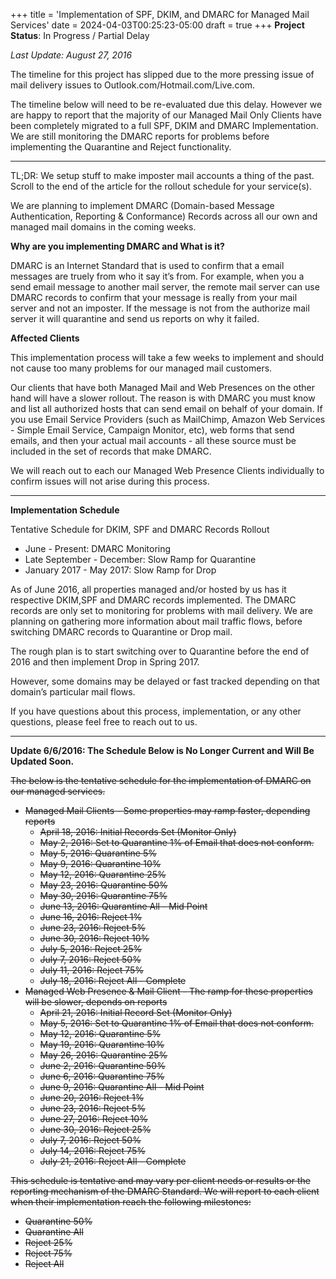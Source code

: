 +++
title = 'Implementation of SPF, DKIM, and DMARC for Managed Mail Services'
date = 2024-04-03T00:25:23-05:00
draft = true
+++
**Project Status**: In Progress / Partial Delay

_Last Update: August 27, 2016_

The timeline for this project has slipped due to the more pressing issue of mail delivery issues to Outlook.com/Hotmail.com/Live.com.

The timeline below will need to be re-evaluated due this delay. However we are happy to report that the majority of our Managed Mail Only Clients have been completely migrated to a full SPF, DKIM and DMARC Implementation. We are still monitoring the DMARC reports for problems before implementing the Quarantine and Reject functionality.

---

TL;DR: We setup stuff to make imposter mail accounts a thing of the past. Scroll to the end of the article for the rollout schedule for your service(s).

We are planning to implement DMARC (Domain-based Message Authentication, Reporting & Conformance) Records across all our own and managed mail domains in the coming weeks.

**Why are you implementing DMARC and What is it?**

DMARC is an Internet Standard that is used to confirm that a email messages are truely from who it say it’s from. For example, when you a send email message to another mail server, the remote mail server can use DMARC records to confirm that your message is really from your mail server and not an imposter. If the message is not from the authorize mail server it will quarantine and send us reports on why it failed.

**Affected Clients**

This implementation process will take a few weeks to implement and should not cause too many problems for our managed mail customers.

Our clients that have both Managed Mail and Web Presences on the other hand will have a slower rollout. The reason is with DMARC you must know and list all authorized hosts that can send email on behalf of your domain. If you use Email Service Providers (such as MailChimp, Amazon Web Services - Simple Email Service, Campaign Monitor, etc), web forms that send emails, and then your actual mail accounts - all these source must be included in the set of records that make DMARC.

We will reach out to each our Managed Web Presence Clients individually to confirm issues will not arise during this process.

---

**Implementation Schedule**

Tentative Schedule for DKIM, SPF and DMARC Records Rollout

* June - Present: DMARC Monitoring
* Late September - December: Slow Ramp for Quarantine
* January 2017 - May 2017: Slow Ramp for Drop

As of June 2016, all properties managed and/or hosted by us has it respective DKIM,SPF and DMARC records implemented. The DMARC records are only set to monitoring for problems with mail delivery. We are planning on gathering more information about mail traffic flows, before switching DMARC records to Quarantine or Drop mail.

The rough plan is to start switching over to Quarantine before the end of 2016 and then implement Drop in Spring 2017.

However, some domains may be delayed or fast tracked depending on that domain’s particular mail flows.

If you have questions about this process, implementation, or any other questions, please feel free to reach out to us.

---

**Update 6/6/2016: The Schedule Below is No Longer Current and Will Be Updated Soon.**

~~The below is the tentative schedule for the implementation of DMARC on our managed services.~~

* ~~Managed Mail Clients - Some properties may ramp faster, depending reports~~
  * ~~April 18, 2016: Initial Records Set (Monitor Only)~~
  * ~~May 2, 2016: Set to Quarantine 1% of Email that does not conform.~~
  * ~~May 5, 2016: Quarantine 5%~~
  * ~~May 9, 2016: Quarantine 10%~~
  * ~~May 12, 2016: Quarantine 25%~~
  * ~~May 23, 2016: Quarantine 50%~~
  * ~~May 30, 2016: Quarantine 75%~~
  * ~~June 13, 2016: Quarantine All - Mid Point~~
  * ~~June 16, 2016: Reject 1%~~
  * ~~June 23, 2016: Reject 5%~~
  * ~~June 30, 2016: Reject 10%~~
  * ~~July 5, 2016: Reject 25%~~
  * ~~July 7, 2016: Reject 50%~~
  * ~~July 11, 2016: Reject 75%~~
  * ~~July 18, 2016: Reject All - Complete~~
* ~~Managed Web Presence & Mail Client - The ramp for these properties will be slower, depends on reports~~
  * ~~April 21, 2016: Initial Record Set (Monitor Only)~~
  * ~~May 5, 2016: Set to Quarantine 1% of Email that does not conform.~~
  * ~~May 12, 2016: Quarantine 5%~~
  * ~~May 19, 2016: Quarantine 10%~~
  * ~~May 26, 2016: Quarantine 25%~~
  * ~~June 2, 2016: Quarantine 50%~~
  * ~~June 6, 2016: Quarantine 75%~~
  * ~~June 9, 2016: Quarantine All - Mid Point~~
  * ~~June 20, 2016: Reject 1%~~
  * ~~June 23, 2016: Reject 5%~~
  * ~~June 27, 2016: Reject 10%~~
  * ~~June 30, 2016: Reject 25%~~
  * ~~July 7, 2016: Reject 50%~~
  * ~~July 14, 2016: Reject 75%~~
  * ~~July 21, 2016: Reject All - Complete~~

~~This schedule is tentative and may vary per client needs or results or the reporting mechanism of the DMARC Standard. We will report to each client when their implementation reach the following milestones:~~

   * ~~Quarantine 50%~~
   * ~~Quarantine All~~
   * ~~Reject 25%~~
   * ~~Reject 75%~~
   * ~~Reject All~~
